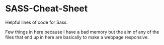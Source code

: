 # SASS-Cheat-Sheet
Helpful lines of code for Sass.

Few things in here because I have a bad memory but the aim of any of the files that end up in here are basically to make a webpage responsive.
